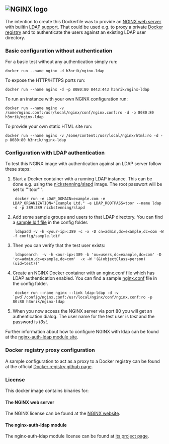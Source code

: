 ## ![NGINX logo](https://raw.github.com/g17/nginx-ldap/master/images/NginxLogo.gif)

The intention to create this Dockerfile was to provide an [NGINX web server](https://github.com/nginx/nginx) with builtin [LDAP support](https://github.com/kvspb/nginx-auth-ldap). That could be used e.g. to proxy a private [Docker registry](https://github.com/docker/docker-registry) and to authenticate the users against an existing LDAP user directory.

### Basic configuration without authentication
For a basic test without any authentication simply run:


	docker run --name nginx -d h3nrik/nginx-ldap


To expose the HTTP/HTTPS ports run:


	docher run --name nginx -d -p 8080:80 8443:443 h3nrik/nginx-ldap


To run an instance with your own NGINX configuration run:


	docker run --name nginx -v /some/nginx.conf:/usr/local/nginx/conf/nginx.conf:ro -d -p 8080:80 h3nrik/nginx-ldap


To provide your own static HTML site run:


	docker run --name nginx -v /some/content:/usr/local/nginx/html:ro -d -p 8080:80 h3nrik/nginx-ldap


### Configuration with LDAP authentication

To test this NGINX image with authentication against an LDAP server follow these steps:

1. Start a Docker container with a running LDAP instance. This can be done e.g. using the [nickstenning/slapd](https://registry.hub.docker.com/u/nickstenning/slapd/) image. The root passwort will be set to '''toor'''.


		docker run -e LDAP_DOMAIN=example.com -e LDAP_ORGANIZATION="Example Ltd." -e LDAP_ROOTPASS=toor --name ldap -d -p 389:389 nickstenning/slapd


2. Add some sample groups and users to that LDAP directory. You can find a [sample ldif file](/config/sample.ldif) in the config folder.


		ldapadd -v -h <your-ip>:389 -c -x -D cn=admin,dc=example,dc=com -W -f config/sample.ldif


3. Then you can verify that the test user exists:


		ldapsearch  -v -h <our-ip>:389 -b 'ou=users,dc=example,dc=com' -D 'cn=admin,dc=example,dc=com'  -x -W '(&(objectClass=person)(uid=test))'


4. Create an NGINX Docker container with an nginx.conf file which has LDAP authentication enabled. You can find a sample [nginx.conf](/config/nginx.conf) file in the config folder.

 
		docker run --name nginx --link ldap:ldap -d -v `pwd`/config/nginx.conf:/usr/local/nginx/conf/nginx.conf:ro -p 80:80 h3nrik/nginx-ldap


5. When you now access the NGINX server via port 80 you will get an authentication dialog. The user name for the test user is *test* and the password is *t3st*.

Further information about how to configure NGINX with ldap can be found at the [nginx-auth-ldap module site](https://github.com/kvspb/nginx-auth-ldap).

### Docker registry proxy configuration

A sample configuration to act as a proxy to a Docker registry can be found at the official [Docker registry github page](https://github.com/docker/docker-registry/blob/master/contrib/nginx/nginx_1-3-9.conf).

### License

This docker image contains binaries for:

#### The NGINX web server

The NGINX license can be found at the [NGINX website](http://nginx.org/LICENSE).

#### The nginx-auth-ldap module

The nginx-auth-ldap module license can be found at [its project page](https://github.com/kvspb/nginx-auth-ldap/blob/master/LICENSE).
